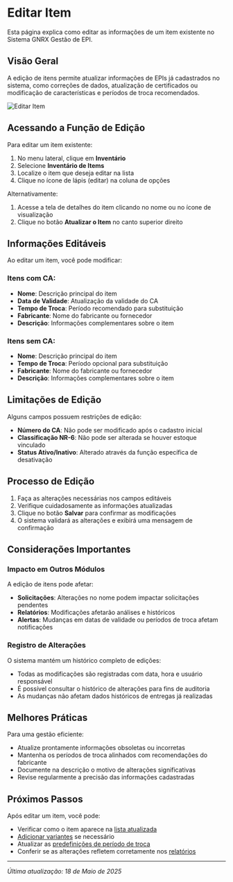 # Editar Item

Esta página explica como editar as informações de um item existente no Sistema GNRX Gestão de EPI.

## Visão Geral

A edição de itens permite atualizar informações de EPIs já cadastrados no sistema, como correções de dados, atualização de certificados ou modificação de características e períodos de troca recomendados.

![Editar Item](../../../assets/images/editar-item.png)

## Acessando a Função de Edição

Para editar um item existente:

1. No menu lateral, clique em **Inventário**
2. Selecione **Inventário de Items**
3. Localize o item que deseja editar na lista
4. Clique no ícone de lápis (editar) na coluna de opções

Alternativamente:
1. Acesse a tela de detalhes do item clicando no nome ou no ícone de visualização
2. Clique no botão **Atualizar o Item** no canto superior direito

## Informações Editáveis

Ao editar um item, você pode modificar:

### Itens com CA:
- **Nome**: Descrição principal do item
- **Data de Validade**: Atualização da validade do CA
- **Tempo de Troca**: Período recomendado para substituição
- **Fabricante**: Nome do fabricante ou fornecedor
- **Descrição**: Informações complementares sobre o item

### Itens sem CA:
- **Nome**: Descrição principal do item
- **Tempo de Troca**: Período opcional para substituição
- **Fabricante**: Nome do fabricante ou fornecedor
- **Descrição**: Informações complementares sobre o item

## Limitações de Edição

Alguns campos possuem restrições de edição:

- **Número do CA**: Não pode ser modificado após o cadastro inicial
- **Classificação NR-6**: Não pode ser alterada se houver estoque vinculado
- **Status Ativo/Inativo**: Alterado através da função específica de desativação

## Processo de Edição

1. Faça as alterações necessárias nos campos editáveis
2. Verifique cuidadosamente as informações atualizadas
3. Clique no botão **Salvar** para confirmar as modificações
4. O sistema validará as alterações e exibirá uma mensagem de confirmação

## Considerações Importantes

### Impacto em Outros Módulos

A edição de itens pode afetar:

- **Solicitações**: Alterações no nome podem impactar solicitações pendentes
- **Relatórios**: Modificações afetarão análises e históricos
- **Alertas**: Mudanças em datas de validade ou períodos de troca afetam notificações

### Registro de Alterações

O sistema mantém um histórico completo de edições:

- Todas as modificações são registradas com data, hora e usuário responsável
- É possível consultar o histórico de alterações para fins de auditoria
- As mudanças não afetam dados históricos de entregas já realizadas

## Melhores Práticas

Para uma gestão eficiente:

- Atualize prontamente informações obsoletas ou incorretas
- Mantenha os períodos de troca alinhados com recomendações do fabricante
- Documente na descrição o motivo de alterações significativas
- Revise regularmente a precisão das informações cadastradas

## Próximos Passos

Após editar um item, você pode:

- Verificar como o item aparece na [lista atualizada](./listar-itens.md)
- [Adicionar variantes](../variantes/configurar-tipos-variante.md) se necessário
- Atualizar as [predefinições de período de troca](../lotes/gerenciar-validade.md)
- Conferir se as alterações refletem corretamente nos [relatórios](../relatorios/estoque-atual.md)

---

*Última atualização: 18 de Maio de 2025*